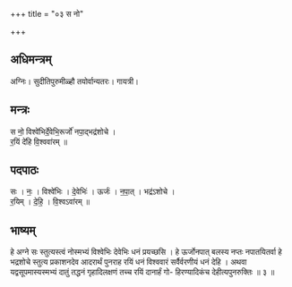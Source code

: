 +++
title = "०३ स नो"

+++
## अधिमन्त्रम्
अग्निः। सुदीतिपुरुमीळ्हौ तयोर्वान्यतरः। गायत्री।

## मन्त्रः
स नो॒ विश्वे॑भिर्दे॒वेभि॒रूर्जो॑ नपा॒द्भद्र॑शोचे ।  
र॒यिं दे॑हि वि॒श्ववा॑रम् ॥

## पदपाठः
सः । नः॒ । विश्वे॑भिः । दे॒वेभिः॑ । ऊर्जः॑ । न॒पा॒त् । भद्र॑ऽशोचे ।  
र॒यिम् । दे॒हि॒ । वि॒श्वऽवा॑रम् ॥

## भाष्यम्
हे अग्ने सः स्तुत्यस्त्वं नोस्मभ्यं विश्वेभिः देवेभिः धनं प्रयच्छसि । हे ऊर्जोनपात् बलस्य नप्तः नपातयितर्वा हे भद्रशोचे स्तुत्य प्रकाशनदेव आदरार्थं पुनराह रयिं धनं विश्ववारं सर्वैर्वरणीयं धनं देहि । अथवा यद्वसूपमास्यस्मभ्यं दातुं तद्धनं गृहादिलक्षणं तच्च रयिं दानार्हं गो- हिरण्यादिकंच देहीत्यपुनरुक्तिः ॥ ३ ॥